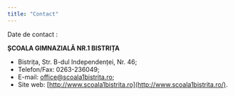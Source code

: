 ```yaml
---
title: "Contact"
---
```



Date de contact :

**ȘCOALA GIMNAZIALĂ NR.1 BISTRIȚA**

- Bistrița, Str. B-dul Independenței, Nr. 46;
- Telefon/Fax: 0263-236049;
- E-mail:  [office@scoala1bistrita.ro](mailto:office@scoala1bistrita.ro);
- Site web:  [http://www.scoala1bistrita.ro](http://www.scoala1bistrita.ro/).
